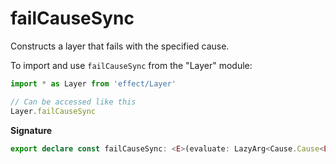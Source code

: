 # failCauseSync

Constructs a layer that fails with the specified cause.

To import and use `failCauseSync` from the "Layer" module:

```ts
import * as Layer from 'effect/Layer'

// Can be accessed like this
Layer.failCauseSync
```

**Signature**

```ts
export declare const failCauseSync: <E>(evaluate: LazyArg<Cause.Cause<E>>) => Layer<never, E, unknown>
```
